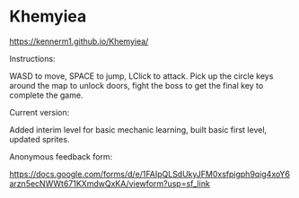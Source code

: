 # Khemyiea
 
https://kennerm1.github.io/Khemyiea/

Instructions:

WASD to move, SPACE to jump, LClick to attack. Pick up the circle keys around the map to unlock doors, fight the boss to get the final key to complete the game.

Current version:

Added interim level for basic mechanic learning, built basic first level, updated sprites.

Anonymous feedback form:

https://docs.google.com/forms/d/e/1FAIpQLSdUkyJFM0xsfpigph9qig4xoY6arzn5ecNWWt671KXmdwQxKA/viewform?usp=sf_link

